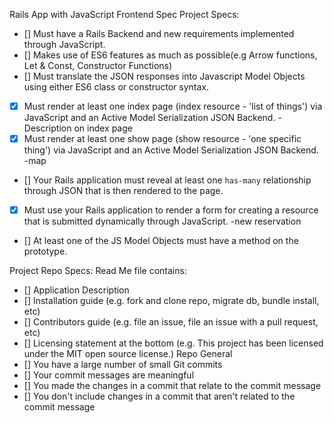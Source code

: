 Rails App with JavaScript Frontend Spec
Project Specs:
- []  Must have a Rails Backend and new requirements implemented through JavaScript.
- []  Makes use of ES6 features as much as possible(e.g Arrow functions, Let & Const, Constructor Functions)
- []  Must translate the JSON responses into Javascript Model Objects using either ES6 class or constructor syntax.
- [X]  Must render at least one index page (index resource - 'list of things') via JavaScript and an Active Model Serialization JSON Backend.
  -Description on index page
- [X]  Must render at least one show page (show resource - 'one specific thing') via JavaScript and an Active Model Serialization JSON Backend.
  -map
- []  Your Rails application must reveal at least one `has-many` relationship through JSON that is then rendered to the page.
- [X]  Must use your Rails application to render a form for creating a resource that is submitted dynamically through JavaScript.
  -new reservation
- []  At least one of the JS Model Objects must have a method on the prototype.


Project Repo Specs:
Read Me file contains:
- []  Application Description
- []  Installation guide (e.g. fork and clone repo, migrate db, bundle install, etc)
- []  Contributors guide (e.g. file an issue, file an issue with a pull request, etc)
- []  Licensing statement at the bottom (e.g. This project has been licensed under the MIT open source license.)
Repo General
- []  You have a large number of small Git commits
- []  Your commit messages are meaningful
- []  You made the changes in a commit that relate to the commit message
- []  You don't include changes in a commit that aren't related to the commit message

